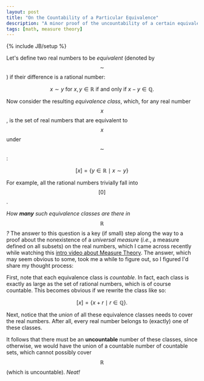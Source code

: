 ```yaml
---
layout: post
title: "On the Countability of a Particular Equivalence"
description: "A minor proof of the uncountability of a certain equivalence defined on the reals"
tags: [math, measure theory]
---
```

{% include JB/setup %}

Let's define two real numbers to be _equivalent_ (denoted by $$\sim$$)
if their difference is a rational number:

$$
x \sim y ~ \textrm{for} ~ x, y \in \mathbb{R} ~ \textrm{if and only if} ~ x - y \in \mathbb{Q}.
$$

Now consider the resulting _equivalence class_, which, for any real number $$x$$,
is the set of real numbers that are equivalent to $$x$$ under $$\sim$$:

$$
[x] = \{ y \in \mathbb{R} ~ \mid ~ x \sim y \}
$$

For example, all the rational numbers trivially fall into $$[0]$$.

_How **many** such equivalence classes are there in $$\mathbb{R}$$?_
The answer to this question is a key (if small) step along the way to a proof
about the nonexistence of a _universal measure_ (_i.e._, a measure defined on
all subsets) on the real numbers, which I came across recently while watching
this [intro video about Measure Theory](https://www.youtube.com/watch?v=llnNaRzuvd4).
The answer, which may seem obvious to some, took me a while to figure out, so I
figured I'd share my thought process:

First, note that each equivalence class is _countable_. In fact, each class is
exactly as large as the set of rational numbers, which is of course countable.
This becomes obvious if we rewrite the class like so:

$$
[x] = \{ x + r ~ \mid ~ r \in \mathbb{Q} \}.
$$

Next, notice that the _union_ of all these equivalence classes needs to cover
the real numbers. After all, every real number belongs to (exactly) one of these
classes.

It follows that there must be an **uncountable** number of these classes, since
otherwise, we would have the union of a countable number of countable sets, which
cannot possibly cover $$\mathbb{R}$$ (which is uncountable). _Neat!_
